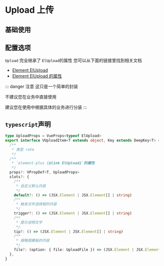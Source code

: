# Upload 上传


## 基础使用

<demo src="../../examples/api/upload/basic.tsx" />


## 配置选项

`Upload` 完全继承了 `ElUpload`的属性 您可以从下面的链接里找到相关文档
- [Element ElUpload ](https://element-plus.org/zh-CN/component/upload.html)
- [Element ElUpload  的属性](https://element-plus.org/zh-CN/component/upload.html#%E5%B1%9E%E6%80%A7)


::: danger 注意
这只是一个简单的封装  

不建议您在业务中直接使用   

建议您在使用中根据具体的业务进行分装
:::

## `typescript`声明

```typescript
type UploadProps = VueProps<typeof ElUpload>
export interface VUploadItem<T extends object, Key extends DeepKey<T> = DeepKey<T>> extends VBaseItem<T, Key> {
  /**
   * 类型 rate
   */
  /**
   * `element-plus {@link ElUpload}`的属性
   */
  props?: VPropDef<T, UploadProps>
  slots?: {
    /**
     * 自定义默认内容
     */
    default?: () => (JSX.Element | JSX.Element[] | string)
    /**
     * 触发文件选择框的内容
     */
    trigger?: () => (JSX.Element | JSX.Element[] | string)
    /**
     * 提示说明文字
     */
    tip?: () => (JSX.Element | JSX.Element[] | string)
    /**
     * 缩略图模板的内容
     */
    file?: (option: { file: UploadFile }) => (JSX.Element | JSX.Element[] | string)
  },
}

```